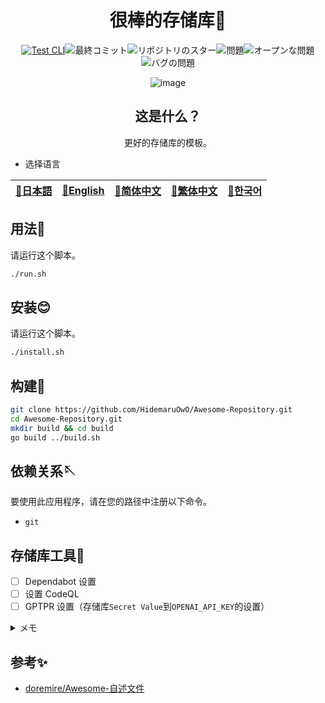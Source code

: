 <div align="center">

# 很棒的存储库🎨

<!-- s;HidemaruOwO/Awesome-Repository;User/Repository;g -->

[![Test CLI](https://github.com/HidemaruOwO/Awesome-Repository/actions/workflows/test.yml/badge.svg)](https://github.com/HidemaruOwO/Awesome-Repository/actions/workflows/test.yml)![最終コミット](https://img.shields.io/github/last-commit/HidemaruOwO/Awesome-Repository?style=flat-square)![リポジトリのスター](https://img.shields.io/github/stars/HidemaruOwO/Awesome-Repository?style=flat-square)![問題](https://img.shields.io/github/issues/HidemaruOwO/Awesome-Repository?style=flat-square)![オープンな問題](https://img.shields.io/github/issues-raw/HidemaruOwO/Awesome-Repository?style=flat-square)![バグの問題](https://img.shields.io/github/issues/HidemaruOwO/Awesome-Repository/bug?style=flat-square)

![image](https://github.com/HidemaruOwO/Awesome-Repository/assets/82384920/bf4ccddf-3eae-4fae-97f4-d2b59bec919f)

## 这是什么？

更好的存储库的模板。

</div>

-   选择语言

<table>
  <thead>
    <tr>
      <th style="text-align:center"><a href="README.md">🎌日本語</a></th>
      <th style="text-align:center"><a href="README.en.md">🤡English</a></th>
      <th style="text-align:center"><a href="README.zh-CN.md">🐉简体中文</a></th>
      <th style="text-align:center"><a href="README.zh-TW.md">🍜繁体中文</a></th>
      <th style="text-align:center"><a href="README.ko.md">🌸한국어</a></th>
    </tr>
  </thead>
</table>

## 用法💨

请运行这个脚本。

```bash
./run.sh
```

## 安装😊

请运行这个脚本。

```bash
./install.sh
```

## 构建🔨

```bash
git clone https://github.com/HidemaruOwO/Awesome-Repository.git
cd Awesome-Repository.git
mkdir build && cd build
go build ../build.sh
```

## 依赖关系🪡

要使用此应用程序，请在您的路径中注册以下命令。

-   `git`

## 存储库工具🔧

-   [ ] Dependabot 设置
-   [ ] 设置 CodeQL
-   [ ] GPTPR 设置（存储库`Secret Value`到`OPENAI_API_KEY`的设置）

<details>
<summary>メモ</summary>

-   设置 Dependabot
-   -   [HTTPS://期I他.com/P-满\_Brown/items/808啊8从3发8处罚法83啊2449](https://qiita.com/P-man_Brown/items/808a8c3f8cffa83a2449)
-   -   [HTTPS://blog.大乐透.么/3354](https://blog.dalt.me/3354)
-   设置 CodeQL
-   -   [支持的语言](https://codeql.github.com/docs/codeql-overview/supported-languages-and-frameworks/)
-   GPT PR 设置
-   -   [HTTPS://GitHub.com/按此95/chat GPT-co的review/blob/卖弄/readme.急啊.面对](https://github.com/anc95/ChatGPT-CodeReview/blob/main/README.ja.md)

</details>

## 参考✨

-   [doremire/Awesome-自述文件](https://github.com/doremire/Awesome-README)

